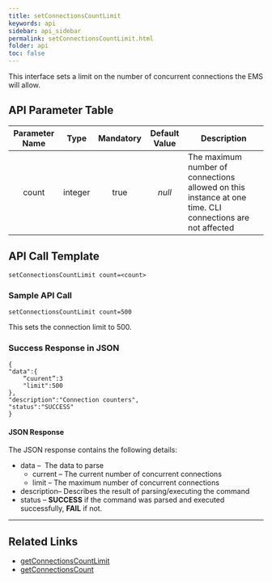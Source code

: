 ```yaml
---
title: setConnectionsCountLimit
keywords: api
sidebar: api_sidebar
permalink: setConnectionsCountLimit.html
folder: api
toc: false
---
```


This interface sets a limit on the number of concurrent connections the EMS will allow.



## API Parameter Table

| **Parameter Name** |  Type   | Mandatory | Default Value | Description                              |
| :----------------: | :-----: | :-------: | :-----------: | ---------------------------------------- |
|       count        | integer |   true    |    *null*     | The maximum number of connections allowed on this instance at one time. CLI connections are not affected |



## API Call Template

``` 
setConnectionsCountLimit count=<count>
```



### Sample API Call

```
setConnectionsCountLimit count=500
```

This sets the connection limit to 500.



### Success Response in JSON

``` 
{
"data":{
    “cuurent”:3
    "limit":500
},
"description":"Connection counters",
"status":"SUCCESS"
}
```



#### JSON Response

The JSON response contains the following details:

- data –  The data to parse
  - current – The current number of concurrent connections
  - limit – The maximum number of concurrent connections
- description– Describes the result of parsing/executing the command
- status – **SUCCESS** if the command was parsed and executed successfully, **FAIL** if not.

------

## Related Links

- [getConnectionsCountLimit](getConnectionsCountLimit.html)
- [getConnectionsCount](getConnectionsCount.html)